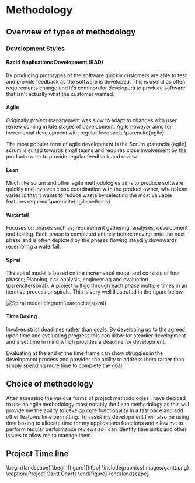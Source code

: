 # Methodology

## Overview of types of methodology

### Development Styles

#### Rapid Applications Development (RAD)

By producing prototypes of the software quickly customers are able to test and provide feedback as the software is developed. This is useful as often requirements change and it's common for developers to produce software that isn't actually what the customer wanted.

#### Agile

Originally project management was slow to adapt to changes with user review coming in late stages of development. Agile however aims for incremental development with regular feedback. \parencite{agile} 

The most popular form of agile development is the Scrum \parencite{agile} scrum is suited towards small teams and requires close involvement by the product owner to provide regular feedback and review. 

#### Lean

Much like scrum and other agile methodologies aims to produce software quickly and involves close coordination with the product owner, where lean varies is that it wants to reduce waste by selecting the most valuable features required.\parencite{agilemethods}. 

#### Waterfall

Focuses on phases such as; requirement gathering, analyses, development and testing. Each phase is completed entirely before moving onto the next phase and is often depicted by the phases flowing steadily downwards resembling a waterfall.

#### Spiral

The spiral model is based on the incremental model and consists of four phases; Planning, risk analysis, engineering and evaluation \parencite{spiral}. A project will go through each phase multiple times in an iterative process or spirals. This is very well illustrated in the figure below.

![Spiral model diagram \parencite{spiral}](../../Images/Spiral-model.jpg)

#### Time Boxing

Involves strict deadlines rather than goals. By developing up to the agreed upon time and evaluating progress this can allow for steadier development and a set time in mind which provides a deadline for development.

Evaluating at the end of the time frame can show struggles in the development process and provides the ability to address them rather than simply spending more time to complete the goal.

## Choice of methodology

After assessing the various forms of project methodologies I have decided to use an agile methodology most notably the Lean methodology as this will provide me the ability to develop core functionality in a fast pace and add other features time permitting. To assist my development I will also be using time boxing to allocate time for my applications functions and allow me to perform regular performance reviews so I can identify time sinks and other issues to allow me to manage them.


## Project Time line
\begin{landscape}
\begin{figure}[htbp]
\includegraphics{Images/gantt.png}
\caption{Project Gantt Chart}
\end{figure}
\end{landscape}
